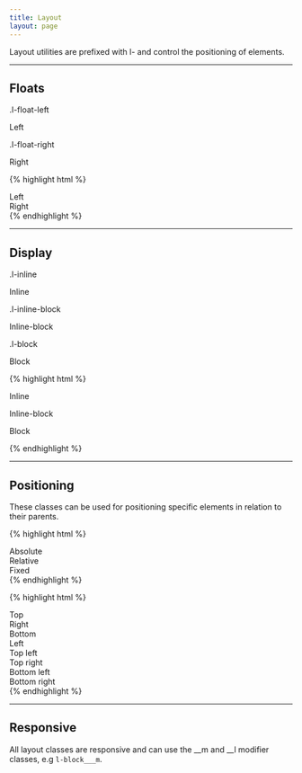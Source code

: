 ```yaml
---
title: Layout
layout: page
---
```


<p class="t-l">Layout utilities are prefixed with l- and control the positioning of elements.</p>

<hr />

## Floats

<div>
	<p class="m-bottom-0 t-s t-c-r300 t-bold">.l-float-left</p>
	<div class="u-clearfix">
		<p class="bg-c-g300 p-s l-float-left">Left</p>
	</div>
</div>
<div>
	<p class="m-bottom-0 t-s t-c-r300 t-bold">.l-float-right</p>
	<div class="u-clearfix">
		<p class="bg-c-g300 p-s l-float-right">Right</p>
	</div>
</div>

{% highlight html %}
<div class="u-clearfix">
	<div class="l-float-left">Left</div>
	<div class="l-float-right">Right</div>
</div>
{% endhighlight %}

<hr />

## Display

<div class="m-bottom">
	<p class="m-bottom-0 t-s t-c-r300 t-bold l-inline">.l-inline</p>
	<p class="bg-c-g300 p-s l-inline">Inline</p>
</div>
<div>
	<p class="m-bottom-0 t-s t-c-r300 t-bold l-inline">.l-inline-block</p>
	<p class="bg-c-g300 p-s l-inline-block">Inline-block</p>
</div>
<div>
	<p class="m-bottom-0 t-s t-c-r300 t-bold">.l-block</p>
	<p class="bg-c-g300 p-s l-block">Block</p>
</div>

{% highlight html %}
<p class="l-inline">Inline</p>
<p class="l-inline-block">Inline-block</p>
<p class="l-block">Block</p>

{% endhighlight %}

<hr />

## Positioning

These classes can be used for positioning specific elements in relation to their parents.

{% highlight html %}
<div class="l-pos-absolute">Absolute</div>
<div class="l-pos-relative">Relative</div>
<div class="l-pos-fixed">Fixed</div>
{% endhighlight %}

{% highlight html %}
<div class="l-pos-top">Top</div>
<div class="l-pos-right">Right</div>
<div class="l-pos-bottom">Bottom</div>
<div class="l-pos-left">Left</div>

<div class="l-pos-top-left">Top left</div>
<div class="l-pos-top-right">Top right</div>
<div class="l-pos-bottom-left">Bottom left</div>
<div class="l-pos-bottom-right">Bottom right</div>
{% endhighlight %}

<hr/>

## Responsive
All layout classes are responsive and can use the __m and __l modifier classes, e.g `l-block___m`.
